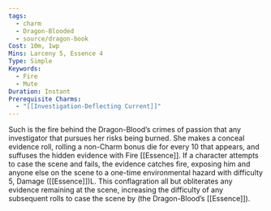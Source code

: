 ```yaml
---
tags:
  - charm
  - Dragon-Blooded
  - source/dragon-book
Cost: 10m, 1wp
Mins: Larceny 5, Essence 4
Type: Simple
Keywords:
  - Fire
  - Mute
Duration: Instant
Prerequisite Charms:
  - "[[Investigation-Deflecting Current]]"
---
```

Such is the fire behind the Dragon-Blood’s crimes of passion that any investigator that pursues her risks being burned. She makes a conceal evidence roll, rolling a non-Charm bonus die for every 10 that appears, and suffuses the hidden evidence with Fire [[Essence]]. If a character attempts to case the scene and fails, the evidence catches fire, exposing him and anyone else on the scene to a one-time environmental hazard with difficulty 5, Damage ([[Essence]])L. This conflagration all but obliterates any evidence remaining at the scene, increasing the difficulty of any subsequent rolls to case the scene by (the Dragon-Blood’s [[Essence]]).